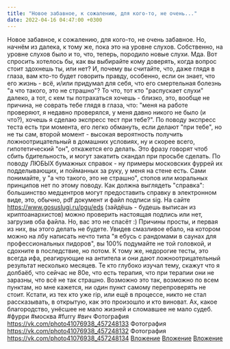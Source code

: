 ```yaml
---
title: "Новое забавное, к сожалению, для кого-то, не очень..."
date: 2022-04-16 04:47:00 +0300
---
```


Новое забавное, к сожалению, для кого-то, не очень забавное. Но, начнём из далека, к тому же, пока это на уровне слухов. Собственно, на уровне слухов было и то, что, теперь, породило новые слухи. Мда.
Вот спросить хотелось бы, как вы выбирайте кому доверять, когда вопрос стоит здохнешь ты, или нет? И, почему вы считайте, что, даже глядя в глаза, вам кто-то будет говорить правду, особенно, если он знает, что его жизнь - всё, и/или придумал для себя, что его смертельная болезнь "а что такого, это не страшно"? То что, тот кто "распускает слухи" далеко, а тот, с кем ты потрахаться хочешь - близко, это, вообще не причина, не соврать тебе глядя в глаза, что: "меня на работе проверяют, я недавно проверялся, у меня давно никого не было (и что?), хочешь я сделаю экспресс тест при тебе?".
По поводу экспресс теста есть три момента, его легко обмануть, если делают "при тебе", но не ты сам, второй момент - высокая вероятность получить ложноотрицательный в домашних условиях, ну и скорее всего, гипотетический "он", откажется его делать. Это фразу говорят чтоб сбить бдительность, и могут закатить скандал при просьбе сделать.
По поводу ЛЮБЫХ бумажных справок - ну примеры московских фуррей их подделывающих, и пойманных за руку, у меня на стене есть. Сами понимайте, у "а что такого, это не страшно", стопов или моральных принципов нет по этому поводу.
Как должна выглядеть "справка": большинство медцентров могут предоставить справку в электронном виде, это, обычно, pdf документ и файл подписи sig. На сайте https://www.gosuslugi.ru/pgu/eds (зайдёшь - будешь выписан из криптоанархистов) можно проверить настоящая подпись или нет, загрузив оба файла.
Но, вас это не спасёт :)
Причины просты, и первая из них, вы этого делать не будете. Увидев смазливое ебало, на котором можно на лбу написать нечто типа "я ебусь с рандомами в саунах для профессиональных пидоров", вы 100% подумайте не той головкой, и сдохните в последствие, но потом. К тому же, недорогие тесты, это всегда ифа, реагирующие на антитела и они дают ложноотрицательный результат несколько месяцев.
Те кто глубоко изучал тему, скажут что я долбаёб, что сейчас не 80е, что есть терапия, что при терапии они не заразны, что всё не так страшно. Возможно это так, возможно по всем пунктам, но мне кажется, ни один пункт самому перепроверять не стоит.
Кстати, из тех кто уже rip, или ещё в процессе, никто не стал рассказывать, в открытую, как это произошло и кто виноват. Ах, какое благородство, унёсшее не мало жизней и сломавшее не мало судеб.
#фурри #москва #furry #вич
Фотография
<a class="vk-attach" href="https://vk.com/photo41076938_457248133">https://vk.com/photo41076938_457248133</a>
Фотография
<a class="vk-attach" href="https://vk.com/photo41076938_457248132">https://vk.com/photo41076938_457248132</a>
Фотография
<a class="vk-attach" href="https://vk.com/photo41076938_457248134">https://vk.com/photo41076938_457248134</a>
<a class="vk-attach" href="https://vk.com/photo41076938_457248133">Вложение</a>
<a class="vk-attach" href="https://vk.com/photo41076938_457248132">Вложение</a>
<a class="vk-attach" href="https://vk.com/photo41076938_457248134">Вложение</a>
